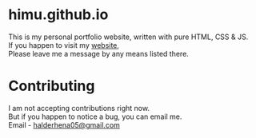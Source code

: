 # himu.github.io

This is my personal portfolio website, written with pure HTML, CSS & JS. \
If you happen to visit my [website](https://coolstormaction.github.io/himu.github.io/), \
Please leave me a message by any means listed there.

# Contributing

I am not accepting contributions right now. \
But if you happen to notice a bug, you can email me.\
Email - halderhena05@gmail.com
